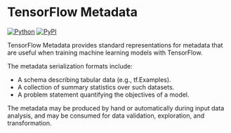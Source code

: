 # TensorFlow Metadata

[![Python](https://img.shields.io/pypi/pyversions/tensorflow-metadata.svg?style=plastic)](https://github.com/tensorflow/metadata)
[![PyPI](https://badge.fury.io/py/tensorflow-metadata.svg)](https://badge.fury.io/py/tensorflow-metadata)

TensorFlow Metadata provides standard representations for metadata that are
useful when training machine learning models with TensorFlow.

The metadata serialization formats include:

* A schema describing tabular data (e.g., tf.Examples).
* A collection of summary statistics over such datasets.
* A problem statement quantifying the objectives of a model.

The metadata may be produced by hand or automatically during input data
analysis, and may be consumed for data validation, exploration, and
transformation.
